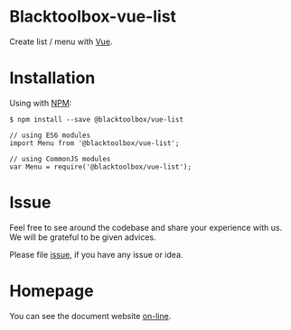# Blacktoolbox-vue-list

Create list / menu with [Vue](https://vuejs.org/).

# Installation

Using with [NPM](https://www.npmjs.com/):

    $ npm install --save @blacktoolbox/vue-list

    // using ES6 modules
    import Menu from '@blacktoolbox/vue-list';

    // using CommonJS modules
    var Menu = require('@blacktoolbox/vue-list');

# Issue

Feel free to see around the codebase and share your experience with us. We will be grateful to be given advices. 

Please file [issue](https://github.com/BlackToolBoxLaboratory/vue-list/issues), if you have any issue or idea.

# Homepage

You can see the document website [on-line](https://blacktoolboxlaboratory.github.io/vue/#/packages/list).
